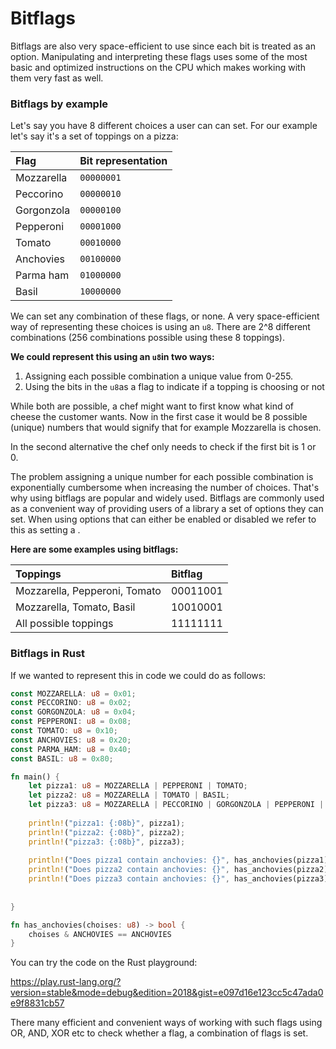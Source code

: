 # Bitflags

Bitflags are also very space-efficient to use since each bit is treated as an option. Manipulating and interpreting these flags uses some of the most basic and optimized instructions on the CPU which makes working with them very fast as well.

### Bitflags by example

Let's say you have 8 different choices a user can can set. For our example let's say it's a set of toppings on a pizza:

| Flag | Bit representation |
| :--- | :--- |
| Mozzarella | `00000001` |
| Peccorino | `00000010` |
| Gorgonzola | `00000100` |
| Pepperoni | `00001000` |
| Tomato | `00010000` |
| Anchovies | `00100000` |
| Parma ham | `01000000` |
| Basil | `10000000` |

We can set any combination of these flags, or none. A very space-efficient way of representing these choices is using an `u8`. There are 2^8 different combinations \(256 combinations possible using these 8 toppings\).

**We could represent this using an `u8`in two ways:**

1. Assigning each possible combination a unique value from 0-255.
2. Using the bits in the `u8`as a flag to indicate if a topping is choosing or not

While both are possible, a chef might want to first know what kind of cheese the customer wants. Now in the first case it would be 8 possible \(unique\) numbers that would signify that for example Mozzarella is chosen.

In the second alternative the chef only needs to check if the first bit is 1 or 0. 

The problem assigning a unique number for each possible combination is exponentially cumbersome when increasing the number of choices. That's why using bitflags are popular and widely used. Bitflags are commonly used as a convenient way of providing users of a library a set of options they can set. When using options that can either be enabled or disabled we refer to this as setting a .

**Here are some examples using bitflags:**

| Toppings | Bitflag |
| :--- | :--- |
| Mozzarella, Pepperoni, Tomato | 00011001 |
| Mozzarella, Tomato, Basil | 10010001 |
| All possible toppings | 11111111 |

### Bitflags in Rust

If we wanted to represent this in code we could do as follows:

```rust
const MOZZARELLA: u8 = 0x01;
const PECCORINO: u8 = 0x02;
const GORGONZOLA: u8 = 0x04;
const PEPPERONI: u8 = 0x08;
const TOMATO: u8 = 0x10;
const ANCHOVIES: u8 = 0x20;
const PARMA_HAM: u8 = 0x40;
const BASIL: u8 = 0x80;

fn main() {
    let pizza1: u8 = MOZZARELLA | PEPPERONI | TOMATO;
    let pizza2: u8 = MOZZARELLA | TOMATO | BASIL;
    let pizza3: u8 = MOZZARELLA | PECCORINO | GORGONZOLA | PEPPERONI | TOMATO | ANCHOVIES | PARMA_HAM | BASIL;
    
    println!("pizza1: {:08b}", pizza1);
    println!("pizza2: {:08b}", pizza2);
    println!("pizza3: {:08b}", pizza3);
    
    println!("Does pizza1 contain anchovies: {}", has_anchovies(pizza1));
    println!("Does pizza2 contain anchovies: {}", has_anchovies(pizza2));
    println!("Does pizza3 contain anchovies: {}", has_anchovies(pizza3));
    
    
}

fn has_anchovies(choises: u8) -> bool {
    choises & ANCHOVIES == ANCHOVIES
}
```

You can try the code on the Rust playground:

https://play.rust-lang.org/?version=stable&mode=debug&edition=2018&gist=e097d16e123cc5c47ada0e9f8831cb57

There many efficient and convenient ways of working with such flags using OR, AND, XOR etc to check whether a flag, a combination of flags is set.

